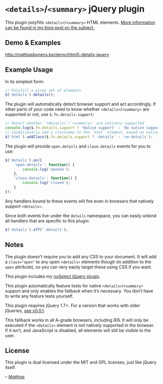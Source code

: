 # `<details>`/`<summary>` jQuery plugin

This plugin polyfills `<details>`/`<summary>` HTML elements. [More information can be found in my blog post on the subject.](http://mathiasbynens.be/notes/html5-details-jquery)

## Demo & Examples

<http://mathiasbynens.be/demo/html5-details-jquery>

## Example Usage

In its simplest form:

```js
// Polyfill a given set of elements
$('details').details();
```

The plugin will automatically detect browser support and act accordingly. If other parts of your code need to know whether `<details>`/`<summary>` are supported or not, use `$.fn.details.support`:

```js
// Detect whether `<details>`/`<summary>` are natively supported
console.log($.fn.details.support ? 'Native support' : 'No native support');
// Conditionally add a classname to the `html` element, based on native support
$('html').addClass($.fn.details.support ? 'details' : 'no-details');
```

The plugin will provide `open.details` and `close.details` events for you to use:

```js
$('details').on({
	'open.details': function() {
		console.log('opened');
	},
	'close.details': function() {
		console.log('closed');
	}
});
```

Any handlers bound to these events will fire even in browsers that natively support `<details>`.

Since both events live under the `details` namespace, you can easily unbind all handlers that are specific to this plugin:

```js
$('details').off('.details');
```

## Notes

The plugin doesn’t require you to add any CSS to your document. It will add a `class="open"` to any open `<details>` elements though (in addition to the `open` attribute), so you can very easily target these using CSS if you want.

This plugin includes my [noSelect jQuery plugin](http://mths.be/noselect).

This plugin automatically feature tests for native `<details>`/`<summary>` support and only enables the fallback when it’s necessary. You don’t have to write any feature tests yourself.

This plugin requires jQuery 1.7+. For a version that works with older jQueries, [see v0.0.1](https://github.com/mathiasbynens/jquery-details/blob/0.0.1/jquery.details.js).

This fallback works in all A-grade browsers, including IE6. It will only be executed if the `<details>` element is not natively supported in the browser. If it isn’t, and JavaScript is disabled, all elements will still be visible to the user.

## License

This plugin is dual licensed under the MIT and GPL licenses, just like jQuery itself.

_– [Mathias](http://mathiasbynens.be/)_